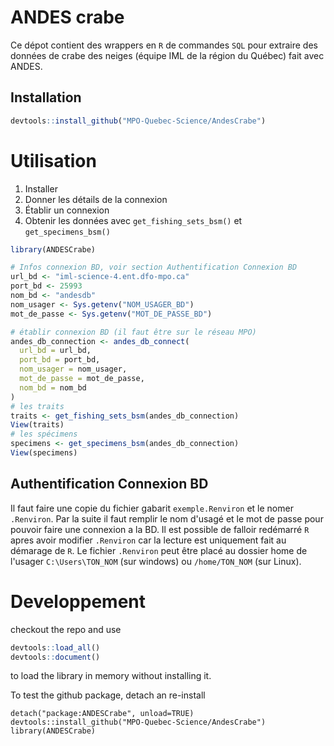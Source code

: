 # ANDES crabe

Ce dépot contient des wrappers en `R` de commandes `SQL` pour extraire des données de crabe des neiges (équipe IML de la région du Québec) fait avec ANDES.

## Installation
``` R
devtools::install_github("MPO-Quebec-Science/AndesCrabe")
```

# Utilisation
1. Installer
2. Donner les détails de la connexion
3. Établir un connexion
4. Obtenir les données avec `get_fishing_sets_bsm()` et `get_specimens_bsm()`

``` R
library(ANDESCrabe)

# Infos connexion BD, voir section Authentification Connexion BD
url_bd <- "iml-science-4.ent.dfo-mpo.ca"
port_bd <- 25993
nom_bd <- "andesdb"
nom_usager <- Sys.getenv("NOM_USAGER_BD")
mot_de_passe <- Sys.getenv("MOT_DE_PASSE_BD")

# établir connexion BD (il faut être sur le réseau MPO)
andes_db_connection <- andes_db_connect(
  url_bd = url_bd,
  port_bd = port_bd,
  nom_usager = nom_usager,
  mot_de_passe = mot_de_passe,
  nom_bd = nom_bd
)
# les traits
traits <- get_fishing_sets_bsm(andes_db_connection)
View(traits)
# les spécimens
specimens <- get_specimens_bsm(andes_db_connection)
View(specimens)
```

## Authentification Connexion BD
Il faut faire une copie du fichier gabarit `exemple.Renviron` et le nomer `.Renviron`. Par la suite il faut remplir le nom d'usagé et le mot de passe pour pouvoir faire une connexion a la BD. Il est possible de falloir redémarré `R` apres avoir modifier `.Renviron` car la lecture est uniquement fait au démarage de `R`. Le fichier `.Renviron` peut être placé au dossier home de l'usager `C:\Users\TON_NOM` (sur windows) ou `/home/TON_NOM` (sur Linux).


# Developpement
checkout the repo and use
``` R
devtools::load_all()
devtools::document()
```
to load the library in memory without installing it.

To test the github package, detach an re-install
```
detach("package:ANDESCrabe", unload=TRUE)
devtools::install_github("MPO-Quebec-Science/AndesCrabe")
library(ANDESCrabe)
```
